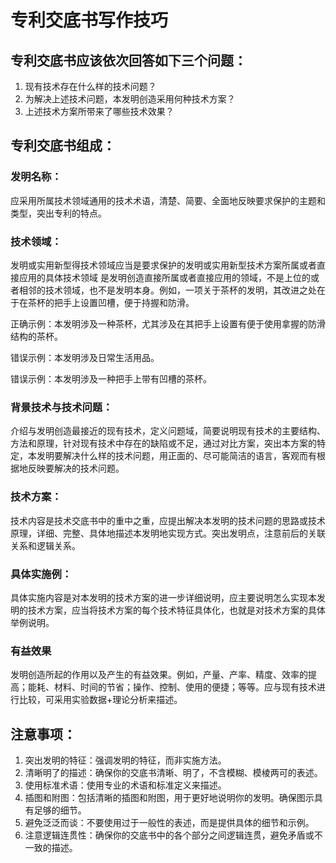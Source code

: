 # 专利交底书写作技巧

## 专利交底书应该依次回答如下三个问题：
1. 现有技术存在什么样的技术问题？
2. 为解决上述技术问题，本发明创造采用何种技术方案？
3. 上述技术方案所带来了哪些技术效果？

## 专利交底书组成：
### 发明名称：
应采用所属技术领域通用的技术术语，清楚、简要、全面地反映要求保护的主题和类型，突出专利的特点。

### 技术领域：
发明或实用新型得技术领域应当是要求保护的发明或实用新型技术方案所属或者直接应用的具体技术领域
是发明创造直接所属或者直接应用的领域，不是上位的或者相邻的技术领域，也不是发明本身。例如，一项关于茶杯的发明，其改进之处在于在茶杯的把手上设置凹槽，便于持握和防滑。

正确示例：本发明涉及一种茶杯，尤其涉及在其把手上设置有便于使用拿握的防滑结构的茶杯。

错误示例：本发明涉及日常生活用品。

错误示例：本发明涉及一种把手上带有凹槽的茶杯。

### 背景技术与技术问题：
介绍与发明创造最接近的现有技术，定义问题域，简要说明现有技术的主要结构、方法和原理，针对现有技术中存在的缺陷或不足，通过对比方案，突出本方案的特定，本发明要解决什么样的技术问题，用正面的、尽可能简洁的语言，客观而有根据地反映要解决的技术问题。

### 技术方案：
技术内容是技术交底书中的重中之重，应提出解决本发明的技术问题的思路或技术原理，详细、完整、具体地描述本发明地实现方式。突出发明点，注意前后的关联关系和逻辑关系。

### 具体实施例：
具体实施内容是对本发明的技术方案的进一步详细说明，应主要说明怎么实现本发明的技术方案，应当将技术方案的每个技术特征具体化，也就是对技术方案的具体举例说明。

### 有益效果
发明创造所起的作用以及产生的有益效果。例如，产量、产率、精度、效率的提高；能耗、材料、时间的节省；操作、控制、使用的便捷；等等。应与现有技术进行比较，可采用实验数据+理论分析来描述。

## 注意事项：
1. 突出发明的特征：强调发明的特征，而非实施方法。
2. 清晰明了的描述：确保你的交底书清晰、明了，不含模糊、模棱两可的表述。
3. 使用标准术语：使用专业的术语和标准定义来描述。
4. 插图和附图：包括清晰的插图和附图，用于更好地说明你的发明。确保图示具有足够的细节。
5. 避免泛泛而谈：不要使用过于一般性的表述，而是提供具体的细节和示例。
6. 注意逻辑连贯性：确保你的交底书中的各个部分之间逻辑连贯，避免矛盾或不一致的描述。


